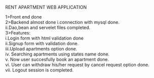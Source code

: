 RENT APARTMENT WEB APPLICATION

1>Front end done 
<br>
2>Backend almost done
  i.connection with mysql done.
   <br>
  ii.Dao,bean and servelet files completed.
  <br>
3>Features:
     <br>
      i.Login form with html validation done
      <br>
      ii.Signup form with validation done.
       <br>
      iii.Upload apartments option done.
       <br>
      iv. Searching apartments using states name done.
       <br>
      v. Now user succesfully book an apartment done.
       <br>
      vi. User can withdraw his/her request by cancel request option done.
       <br>
      vii. Logout session is completed.
